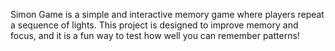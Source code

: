 Simon Game is a simple and interactive memory game where players repeat a sequence of lights.
This project is designed to improve memory and focus, and it is a fun way to test how well you can remember patterns!
